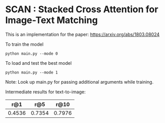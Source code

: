 # SCAN : Stacked Cross Attention for Image-Text Matching
This is an implementation for the paper: https://arxiv.org/abs/1803.08024

To train the model
```
python main.py --mode 0
```

To load and test the best model
```
python main.py --mode 1
```

Note: Look up main.py for passing additional arguments while training.

Intermediate results for text-to-image:

|r@1   |r@5   |r@10  |
|------|------|------|
|0.4536|0.7354|0.7976|
